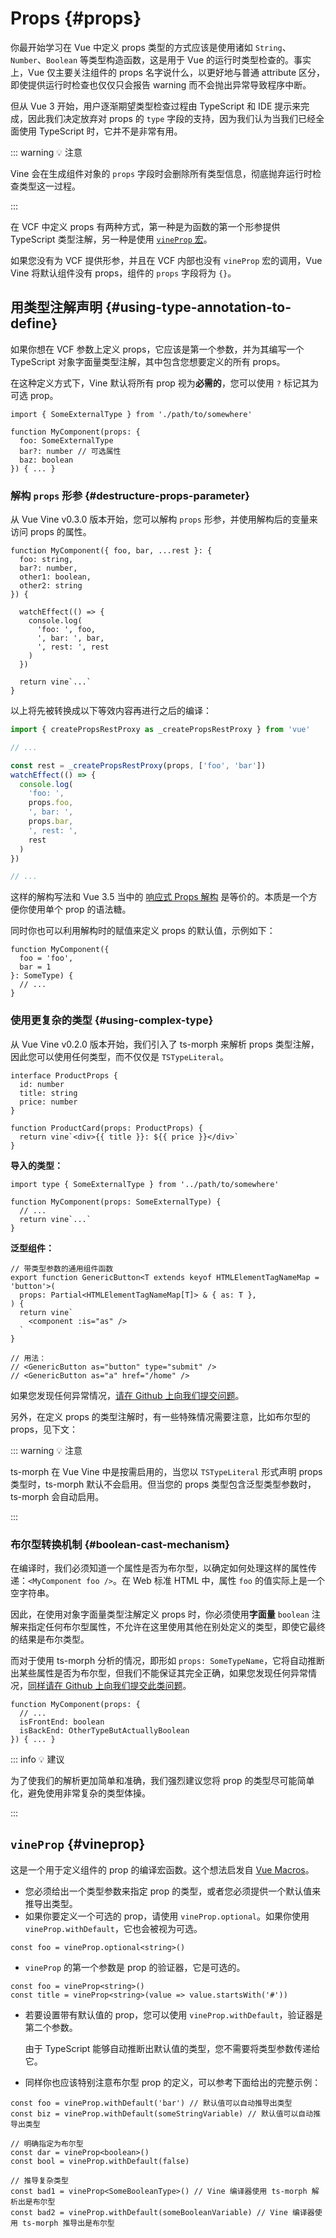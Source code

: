 # Props {#props}

你最开始学习在 Vue 中定义 props 类型的方式应该是使用诸如 `String`、`Number`、`Boolean` 等类型构造函数，这是用于 Vue 的运行时类型检查的。事实上，Vue 仅主要关注组件的 props 名字说什么，以更好地与普通 attribute 区分，即使提供运行时检查也仅仅只会报告 warning 而不会抛出异常导致程序中断。

但从 Vue 3 开始，用户逐渐期望类型检查过程由 TypeScript 和 IDE 提示来完成，因此我们决定放弃对 props 的 `type` 字段的支持，因为我们认为当我们已经全面使用 TypeScript 时，它并不是非常有用。

::: warning 💡 注意

Vine 会在生成组件对象的 `props` 字段时会删除所有类型信息，彻底抛弃运行时检查类型这一过程。

:::

在 VCF 中定义 props 有两种方式，第一种是为函数的第一个形参提供 TypeScript 类型注解，另一种是使用 [`vineProp` 宏](./macros.md#宏)。

如果您没有为 VCF 提供形参，并且在 VCF 内部也没有 `vineProp` 宏的调用，Vue Vine 将默认组件没有 props，组件的 `props` 字段将为 `{}`。

## 用类型注解声明 {#using-type-annotation-to-define}

如果你想在 VCF 参数上定义 props，它应该是第一个参数，并为其编写一个 TypeScript 对象字面量类型注解，其中包含您想要定义的所有 props。

在这种定义方式下，Vine 默认将所有 prop 视为**必需的**，您可以使用 `?` 标记其为可选 prop。

```vue-vine
import { SomeExternalType } from './path/to/somewhere'

function MyComponent(props: {
  foo: SomeExternalType
  bar?: number // 可选属性
  baz: boolean
}) { ... }
```

### 解构 `props` 形参 {#destructure-props-parameter}

从 Vue Vine v0.3.0 版本开始，您可以解构 `props` 形参，并使用解构后的变量来访问 props 的属性。

```vue-vine
function MyComponent({ foo, bar, ...rest }: {
  foo: string,
  bar?: number,
  other1: boolean,
  other2: string
}) {

  watchEffect(() => {
    console.log(
      'foo: ', foo,
      ', bar: ', bar,
      ', rest: ', rest
    )
  })

  return vine`...`
}
```

以上将先被转换成以下等效内容再进行之后的编译：

```js
import { createPropsRestProxy as _createPropsRestProxy } from 'vue'

// ...

const rest = _createPropsRestProxy(props, ['foo', 'bar'])
watchEffect(() => {
  console.log(
    'foo: ',
    props.foo,
    ', bar: ',
    props.bar,
    ', rest: ',
    rest
  )
})

// ...
```

这样的解构写法和 Vue 3.5 当中的 [响应式 Props 解构](https://cn.vuejs.org/api/sfc-script-setup.html#reactive-props-destructure) 是等价的。本质是一个方便你使用单个 prop 的语法糖。

同时你也可以利用解构时的赋值来定义 props 的默认值，示例如下：

```vue-vine
function MyComponent({
  foo = 'foo',
  bar = 1
}: SomeType) {
  // ...
}
```

### 使用更复杂的类型 {#using-complex-type}

从 Vue Vine v0.2.0 版本开始，我们引入了 ts-morph 来解析 props 类型注解，因此您可以使用任何类型，而不仅仅是 `TSTypeLiteral`。

```vue-vine
interface ProductProps {
  id: number
  title: string
  price: number
}

function ProductCard(props: ProductProps) {
  return vine`<div>{{ title }}: ${{ price }}</div>`
}
```

**导入的类型：**

```vue-vine
import type { SomeExternalType } from '../path/to/somewhere'

function MyComponent(props: SomeExternalType) {
  // ...
  return vine`...`
}
```

**泛型组件：**

```vue-vine
// 带类型参数的通用组件函数 
export function GenericButton<T extends keyof HTMLElementTagNameMap = 'button'>(
  props: Partial<HTMLElementTagNameMap[T]> & { as: T },
) {
  return vine`
    <component :is="as" />
  `
}

// 用法：
// <GenericButton as="button" type="submit" />
// <GenericButton as="a" href="/home" />
```

如果您发现任何异常情况，[请在 Github 上向我们提交问题](https://github.com/vue-vine/vue-vine/issues/new)。

另外，在定义 props 的类型注解时，有一些特殊情况需要注意，比如布尔型的 props，见下文：

::: warning 💡 注意

ts-morph 在 Vue Vine 中是按需启用的，当您以 `TSTypeLiteral` 形式声明 props 类型时，ts-morph 默认不会启用。但当您的 props 类型包含泛型类型参数时，ts-morph 会自动启用。

:::

### 布尔型转换机制 {#boolean-cast-mechanism}

在编译时，我们必须知道一个属性是否为布尔型，以确定如何处理这样的属性传递：`<MyComponent foo />`。在 Web 标准 HTML 中，属性 `foo` 的值实际上是一个空字符串。

因此，在使用对象字面量类型注解定义 props 时，你必须使用**字面量** `boolean` 注解来指定任何布尔型属性，不允许在这里使用其他在别处定义的类型，即使它最终的结果是布尔类型。

而对于使用 ts-morph 分析的情况，即形如 `props: SomeTypeName`，它将自动推断出某些属性是否为布尔型，但我们不能保证其完全正确，如果您发现任何异常情况，[同样请在 Github 上向我们提交此类问题](https://github.com/vue-vine/vue-vine/issues/new)。

```vue-vine
function MyComponent(props: {
  // ...
  isFrontEnd: boolean
  isBackEnd: OtherTypeButActuallyBoolean
}) { ... }
```

::: info 💡 建议

为了使我们的解析更加简单和准确，我们强烈建议您将 prop 的类型尽可能简单化，避免使用非常复杂的类型体操。

:::

## `vineProp` {#vineprop}

这是一个用于定义组件的 prop 的编译宏函数。这个想法启发自 [Vue Macros](https://vue-macros.sxzz.moe/macros/define-prop.html)。

- 您必须给出一个类型参数来指定 prop 的类型，或者您必须提供一个默认值来推导出类型。
- 如果你要定义一个可选的 prop，请使用 `vineProp.optional`。如果你使用 `vineProp.withDefault`，它也会被视为可选。

```vue-vine
const foo = vineProp.optional<string>()
```

- `vineProp` 的第一个参数是 prop 的验证器，它是可选的。

```vue-vine
const foo = vineProp<string>()
const title = vineProp<string>(value => value.startsWith('#'))
```

- 若要设置带有默认值的 prop，您可以使用 `vineProp.withDefault`，验证器是第二个参数。

  由于 TypeScript 能够自动推断出默认值的类型，您不需要将类型参数传递给它。

- 同样你也应该特别注意布尔型 prop 的定义，可以参考下面给出的完整示例：

```vue-vine
const foo = vineProp.withDefault('bar') // 默认值可以自动推导出类型
const biz = vineProp.withDefault(someStringVariable) // 默认值可以自动推导出类型

// 明确指定为布尔型
const dar = vineProp<boolean>()
const bool = vineProp.withDefault(false)

// 推导复杂类型
const bad1 = vineProp<SomeBooleanType>() // Vine 编译器使用 ts-morph 解析出是布尔型
const bad2 = vineProp.withDefault(someBooleanVariable) // Vine 编译器使用 ts-morph 推导出是布尔型
```
